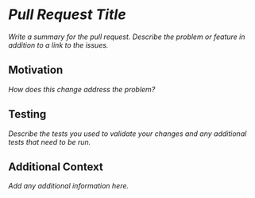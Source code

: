 # _Pull Request Title_

_Write a summary for the pull request. Describe the problem or feature in addition to a link to the issues._

## Motivation

_How does this change address the problem?_

## Testing

_Describe the tests you used to validate your changes and any additional tests that need to be run._

## Additional Context

_Add any additional information here._
